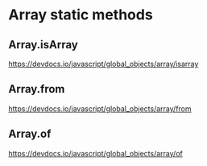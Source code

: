 # Array static methods

## Array.isArray

<https://devdocs.io/javascript/global_objects/array/isarray>

## Array.from

<https://devdocs.io/javascript/global_objects/array/from>

## Array.of

<https://devdocs.io/javascript/global_objects/array/of>
